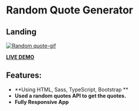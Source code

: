 # Random Quote Generator

## Landing

<a href="https://alil0l.github.io/Quote-Generator-Typescript/" target="_blank"> ![Random quote-gif ](https://github.com/Alil0l/Quote-Generator-Typescript/assets/137832626/cf32b6d6-72d8-4d05-966f-0debf12461fe) </a>

<a href="https://alil0l.github.io/Quote-Generator-Typescript/" target="_blank">**LIVE DEMO**</a>


## Features:

* **Using HTML, Sass, TypeScript, Bootstrap ** 
* **Used a random quotes API to get the quotes.**
* **Fully Responsive App**
